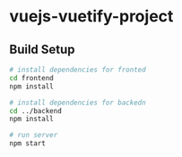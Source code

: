# vuejs-vuetify-project

## Build Setup 
``` bash
# install dependencies for fronted
cd frontend
npm install

# install dependencies for backedn 
cd ../backend
npm install

# run server
npm start
```
